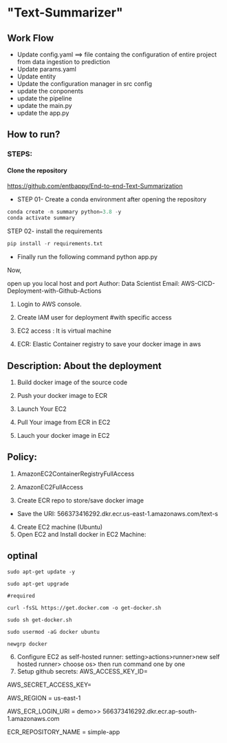 # "Text-Summarizer" 
## Work Flow

- Update config.yaml ==> file containg the configuration of entire project from data ingestion to prediction
- Update params.yaml
- Update entity
- Update the configuration manager in src config
- update the conponents
- update the pipeline
- update the main.py
- update the app.py

## How to run?
### STEPS:
#### Clone the repository

https://github.com/entbappy/End-to-end-Text-Summarization

- STEP 01- Create a conda environment after opening the repository
```python
conda create -n summary python=3.8 -y
conda activate summary
```
STEP 02- install the requirements
```python
pip install -r requirements.txt
```
- Finally run the following command
python app.py

Now,

open up you local host and port
Author: 
Data Scientist
Email: 
AWS-CICD-Deployment-with-Github-Actions
1. Login to AWS console.
2. Create IAM user for deployment
#with specific access

1. EC2 access : It is virtual machine

2. ECR: Elastic Container registry to save your docker image in aws


## Description: About the deployment

1. Build docker image of the source code

2. Push your docker image to ECR

3. Launch Your EC2 

4. Pull Your image from ECR in EC2

5. Lauch your docker image in EC2

## Policy:

1. AmazonEC2ContainerRegistryFullAccess

2. AmazonEC2FullAccess
3. Create ECR repo to store/save docker image
- Save the URI: 566373416292.dkr.ecr.us-east-1.amazonaws.com/text-s
4. Create EC2 machine (Ubuntu)
5. Open EC2 and Install docker in EC2 Machine:

## optinal
```
sudo apt-get update -y

sudo apt-get upgrade

#required

curl -fsSL https://get.docker.com -o get-docker.sh

sudo sh get-docker.sh

sudo usermod -aG docker ubuntu

newgrp docker
```
6. Configure EC2 as self-hosted runner:
setting>actions>runner>new self hosted runner> choose os> then run command one by one
7. Setup github secrets:
AWS_ACCESS_KEY_ID=

AWS_SECRET_ACCESS_KEY=

AWS_REGION = us-east-1

AWS_ECR_LOGIN_URI = demo>>  566373416292.dkr.ecr.ap-south-1.amazonaws.com

ECR_REPOSITORY_NAME = simple-app
